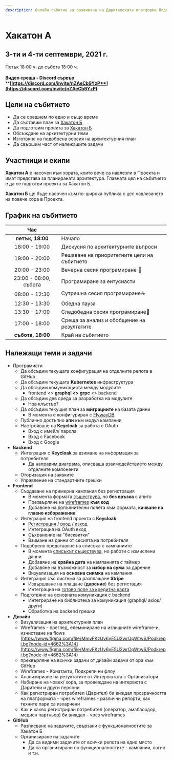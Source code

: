 ```yaml
---
description: Онлайн събитие за развиване на Дарителската платформа Подкрепи.бг
---
```


# Хакатон А

## 3-ти и 4-ти септември, 2021 г.

Петък 18:00 ч. до събота 18:00 ч.\
\
**Видео среща - Discord сървър**\
****[**https://discord.com/invite/nZAeCb9YzP**](https://discord.com/invite/nZAeCb9YzP)****

## Цели на събитието

* Да се срещнем по едно и също време
* Да съставим план за [Хакатон Б](hackaton-b.md)
* Да подготвим проекта за [Хакатон Б](hackaton-b.md)
* Обсъждане на архитектурни теми
* Изготвяне на подобрена версия на архитектурния план
* Да свършим част от належащите задачи

## Участници и екипи

**Хакатон А** е насочен към хората, които вече са навлезли в Проекта и имат представа за планираната архитектура. Главната цел на събитието е да се подготви проекта за Хакатон Б.

**Хакатон Б** ще бъде насочен към по-широка публика с цел навлизането на повече хора в Проекта.

## График на събитието

|          Час          |                                             |
| :-------------------: | ------------------------------------------- |
|    **петък, 18:00**   | Начало                                      |
|     18:00 - 19:00     | Дискусия по архитектурните въпроси          |
|     19:00 - 20:00     | Решаване на приоритетните цели на събитието |
|     20:00 - 23:00     | Вечерна сесия програмиране 🍻               |
| 23:00 - 08:00, събота | Програмиране за ентусиасти                  |
|     08:00 - 12:30     | Сутрешна сесия програмиране☕                |
|     12:30 - 13:30     | Обедна пауза                                |
|     13:30 - 17:00     | Следобедна сесия програмиране🥧             |
|     17:00 - 18:00     | Среща за анализ и обобщение на резултатите  |
|   **събота, 18:00**   | Край на събитието                           |

## Належащи теми и задачи

* Програмисти
  * Да обсъдим текущата конфигурация на отделните репота в GitHub
  * Да обсъдим текущата **Kubernetes** инфраструктура
  * Да обсъдим комуникацията между модулите
    * frontend <> **graphql <> grpc** <> backend
  * Да обсъдим дев среда за разработка на модулите
    * Нов клъстър?
  * Да обсъдим текущия план за **миграциите** на базата данни
    * В момента е конфигуриран с [FlywayDB](https://flywaydb.org)
  * Публично достъпно **апи** към модул кампании
  * Настройване на **Keycloak** за работа с OAuth
    * Вход с имейл/ парола
    * Вход с Facebook
    * Вход с Google
* **Backend**
  * Интеграция с **Keycloak** за взимане на информация за потребителя
    * Да направим диаграма, описваща взаимодействието между отделните компоненти
  * Оторизация на заявките
  * Управление на стандартните грешки
* **Frontend**
  * Създаване на примерна кампания без регистрация
    * В момента формата [съществува](https://podkrepi.bg/campaigns/create), но **без връзка** с апито
    * Прехвърляне на [wireframes](https://www.figma.com/file/MmvFKzUv6yE5U2wrOpWtwS/Podkrepi.bg?node-id=5055%3A21345) **към код**
    * Добавяне на допълнителни полета към формата, **качване на главно изборажение**
  * Интеграция на frontend проекта с **Keycloak**
    * [Регистрация](https://podkrepi.bg/register) / [вход](https://podkrepi.bg/login) / [изход](https://podkrepi.bg/logout)
    * Интеграция на OAuth вход
    * Съхранение на "бисквитки"
    * Взимане на данни от сесията на потребителя
  * Подобрено представяне на списъка с кампаниите
    * В момента [списъкът съществува](https://podkrepi.bg/campaigns), но работи с измислени данни
    * Добавяне на **крайна дата** на кампанията с таймер
    * Добавяне на възможност за **избор на сума** за дарение
    * Визуализация на **основна снимка** на кампания
  * Интеграция със система за разплащане **Stripe**
    * Извършване на плащане (**дарение**) без регистация
    * Интеграция на [готово поле за кредитна карта](https://stripe.com/docs/stripe-js/react)
  * Подготвяне на основната комуникация с backend
    * Интегриране на библиотека за комуникация (graphql/ axios/ други)
    * Обработка на backend грешки
* **Дизайн**
  * Визуализация на архитектурния план
  * Wireframes - преглед, елеминиранe на излишните wireframe-и, изчистване на flows [https://www.figma.com/file/MmvFKzUv6yE5U2wrOpWtwS/Podkrepi.bg?node-id=4662%3A14](https://www.figma.com/file/MmvFKzUv6yE5U2wrOpWtwS/Podkrepi.bg?node-id=4662%3A14)
  * прехвърляне на всички задачи от дизайн задачи от ора към GitHub
  * Wireframes - Конатакти, Подкрепи ни флоу
  * Анализириане на резултатите от Интервютата с Организатори
  * Набиране на човек/ хора, за провеждане на интервюта с Дарители и други персони
  * Как регистриран потребител (Дарител) би виждал прозрачността на платформата - чрез wireframes - различни репорти, как техните пари са изхарчени
  * Как и какво регистриран потребител (оператор, амабасодор, медиен партньор) би виждал - чрез wireframes&#x20;
* **GitHub**
  * Разписване на задачите, свързани с функционалностите за Хакатон Б
  * Организиране на задачите
    * Да са видими задачите от всички репота на едно място
    * Да са организирани по функционалностите - кампании, логин и т.н.

##
